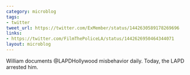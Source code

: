 ```yaml
---
category: microblog
tags:
- twitter
tweet_url: https://twitter.com/ExMember/status/1442630589178269696
links:
- https://twitter.com/FilmThePoliceLA/status/1442626950464344071
layout: microblog
---
```

William documents @LAPDHollywood misbehavior daily. Today, the LAPD arrested him.
